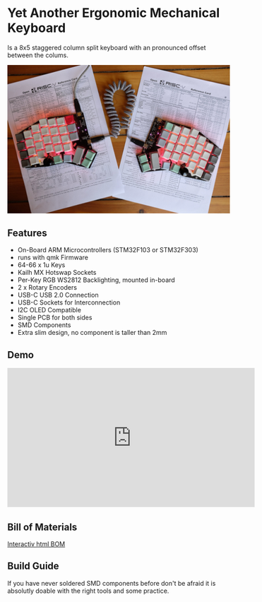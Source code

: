 # Yet Another Ergonomic Mechanical Keyboard

Is a 8x5 staggered column split keyboard with an pronounced offset between the colums. 

![YAEMK front](./images/yaemk_front_1200.jpeg)

## Features

* On-Board ARM Microcontrollers (STM32F103 or STM32F303)
* runs with qmk Firmware
* 64-66 x 1u Keys
* Kailh MX Hotswap Sockets
* Per-Key RGB WS2812 Backlighting, mounted in-board
* 2 x Rotary Encoders
* USB-C USB 2.0 Connection
* USB-C Sockets for Interconnection
* I2C OLED Compatible
* Single PCB for both sides
* SMD Components
* Extra slim design, no component is taller than 2mm

## Demo

<iframe width="560" height="315" src="https://www.youtube-nocookie.com/embed/-Mvi0P6VIho" frameborder="0" allow="accelerometer; autoplay; clipboard-write; encrypted-media; gyroscope; picture-in-picture" allowfullscreen></iframe>

## Bill of Materials

[Interactiv html BOM](./ibom_rev1-1.html)

## Build Guide

If you have never soldered SMD components before don't be afraid it is absolutly doable with the right tools and some practice. 

